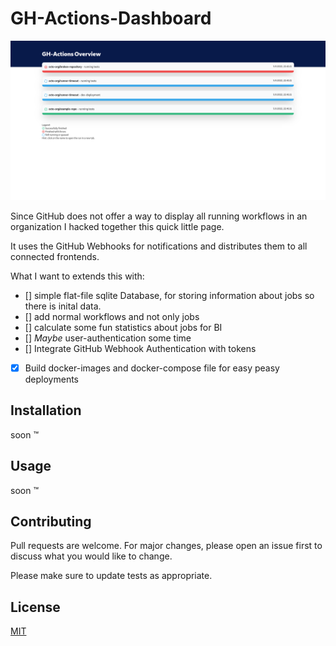 # GH-Actions-Dashboard
![](imgs/screencapture-localhost-3000-2022-09-05-22_41_18.png)

Since GitHub does not offer a way to display all running workflows in an organization I hacked together this quick little page.

It uses the GitHub Webhooks for notifications and distributes them to all connected frontends.

What I want to extends this with:
- [] simple flat-file sqlite Database, for storing information about jobs so there is inital data. 
- [] add normal workflows and not only jobs
- [] calculate some fun statistics about jobs for BI
- [] *Maybe* user-authentication some time
- [] Integrate GitHub Webhook Authentication with tokens
- [x] Build docker-images and docker-compose file for easy peasy deployments

## Installation
soon :tm:

## Usage
soon :tm:

## Contributing
Pull requests are welcome. For major changes, please open an issue first to discuss what you would like to change.

Please make sure to update tests as appropriate.

## License
[MIT](https://choosealicense.com/licenses/mit/)